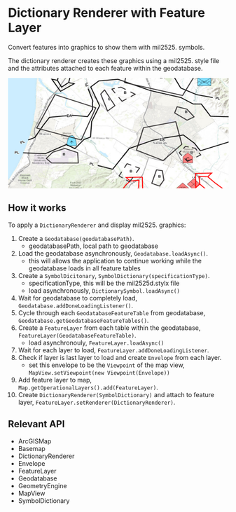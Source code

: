 # Dictionary Renderer with Feature Layer

Convert features into graphics to show them with mil2525. symbols.

The dictionary renderer creates these graphics using a mil2525. style file and the attributes attached to each feature within the geodatabase.

![](FeatureLayerDictionaryRenderer.png)

## How it works

To apply a `DictionaryRenderer` and display mil2525. graphics:

1. Create a `Geodatabase(geodatabasePath)`.
    * geodatabasePath, local path to geodatabase
2. Load the geodatabase asynchronously, `Geodatabase.loadAsync()`.
    * this will allows the application to continue working while the geodatabase loads in all feature tables
3. Create a `SymbolDicitonary`, `SymbolDictionary(specificationType)`.
    * specificationType, this will be the mil2525d.stylx file
    * load asynchronously, `DictionarySymbol.loadAsync()`
4. Wait for geodatabase to completely load, `Geodatabase.addDoneLoadingListener()`.
5. Cycle through each `GeodatabaseFeatureTable` from geodatabase, `Geodatabase.getGeodatabaseFeatureTables()`.
6. Create a `FeatureLayer` from each table within the geodatabase, `FeatureLayer(GeodatabaseFeatureTable)`.
    * load asynchronouly, `FeatureLayer.loadAsync()`
7. Wait for each layer to load, `FeatureLayer.addDoneLoadingListener`.
8. Check if layer is last layer to load and create `Envelope` from each layer.
    * set this envelope to be the `Viewpoint` of the map view, `MapView.setViewpoint(new Viewpoint(Envelope))`
9. Add feature layer to map, `Map.getOperationalLayers().add(FeatureLayer)`.
10. Create `DictionaryRenderer(SymbolDictionary)` and attach to feature layer, `FeatureLayer.setRenderer(DictionaryRenderer)`.

## Relevant API

* ArcGISMap
* Basemap
* DictionaryRenderer
* Envelope
* FeatureLayer
* Geodatabase
* GeometryEngine
* MapView
* SymbolDictionary
